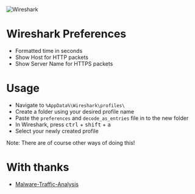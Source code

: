 ![](https://upload.wikimedia.org/wikipedia/commons/thumb/b/b9/Wireshark_Logo.svg/1280px-Wireshark_Logo.svg.png "Wireshark")

# Wireshark Preferences

* Formatted time in seconds
* Show Host for HTTP packets
* Show Server Name for HTTPS packets

# Usage

* Navigate to `%AppData%\Wireshark\profiles\`
* Create a folder using your desired profile name
* Paste the `preferences` and  `decode_as_entries` file in to the new folder
* In Wireshark, press <kbd>ctrl</kbd> + <kbd>shift</kbd> + <kbd>a</kbd>
* Select your newly created profile

Note: There are of course other ways of doing this!

# With thanks

* [Malware-Traffic-Analysis](https://twitter.com/malware_traffic)
